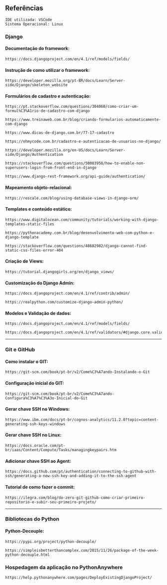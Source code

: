## Referências
```
IDE utilizada: VSCode
Sistema Operacional: Linux
```
### **Django**

#### Documentação do framework:
```
https://docs.djangoproject.com/en/4.1/ref/models/fields/
```
#### Instrução de como utilizar o framework:
```
https://developer.mozilla.org/pt-BR/docs/Learn/Server-side/Django/skeleton_website
```

#### Formulários de cadastro e autenticação:
```
https://pt.stackoverflow.com/questions/304060/como-criar-um-formul%C3%A1rio-de-cadastro-com-django

https://www.treinaweb.com.br/blog/criando-formularios-automaticamente-com-django

https://www.dicas-de-django.com.br/77-17-cadastro

https://ohmycode.com.br/cadastro-e-autenticacao-de-usuarios-no-django/

https://developer.mozilla.org/en-US/docs/Learn/Server-side/Django/Authentication

https://stackoverflow.com/questions/58003958/how-to-enable-non-superusers-login-from-front-end-in-django

https://www.django-rest-framework.org/api-guide/authentication/
```

#### Mapeamento objeto-relacional:
```
https://rescale.com/blog/using-database-views-in-django-orm/
```

#### Templates e conteúdo estático:
```
https://www.digitalocean.com/community/tutorials/working-with-django-templates-static-files

https://pythonacademy.com.br/blog/desenvolvimento-web-com-python-e-django-template

https://stackoverflow.com/questions/48682982/django-cannot-find-static-css-files-error-404
```

#### Criação de Views:
```
https://tutorial.djangogirls.org/en/django_views/
```

#### Customização do Django Admin:
```
https://docs.djangoproject.com/en/4.1/ref/contrib/admin/

https://realpython.com/customize-django-admin-python/

```

#### Modelos e Validação de dados:
```
https://docs.djangoproject.com/en/4.1/ref/models/fields/

https://docs.djangoproject.com/en/4.1/ref/validators/#django.core.validators.MaxValueValidator
```
_________________________________________________________________

### **Git e GitHub**

#### Como instalar o GIT:
```
https://git-scm.com/book/pt-br/v2/Come%C3%A7ando-Instalando-o-Git
```
#### Configuração inicial do GIT:
```
https://git-scm.com/book/pt-br/v2/Come%C3%A7ando-Configura%C3%A7%C3%A3o-Inicial-do-Git
```
#### Gerar chave SSH no Windows:
```
https://www.ibm.com/docs/pt-br/cognos-analytics/11.2.0?topic=content-generating-ssh-keys-windows
```
#### Gerar chave SSH no Linux:
```
https://docs.oracle.com/pt-br/iaas/Content/Compute/Tasks/managingkeypairs.htm
```
#### Adicionar chave SSH ao Agent:
```
https://docs.github.com/pt/authentication/connecting-to-github-with-ssh/generating-a-new-ssh-key-and-adding-it-to-the-ssh-agent
```
#### Tutorial de como fazer o commit:
```
https://ilegra.com/blog/do-zero-git-github-como-criar-primeiro-repositorio-e-subir-seu-primeiro-projeto/
```
---------------------------------------------------------------------------------------------
### **Bibliotecas do Python**

#### Python-Decouple:
```
https://pypi.org/project/python-decouple/

https://simpleisbetterthancomplex.com/2015/11/26/package-of-the-week-python-decouple.html
```

### **Hospedagem da aplicação no PythonAnywhere**
```
https://help.pythonanywhere.com/pages/DeployExistingDjangoProject/
```

